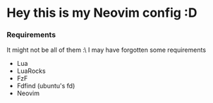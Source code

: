 # Hey this is my Neovim config :D

### Requirements
It might not be all of them :\ I may have forgotten some requirements

- Lua
- LuaRocks
- FzF
- Fdfind (ubuntu's fd)
- Neovim    
